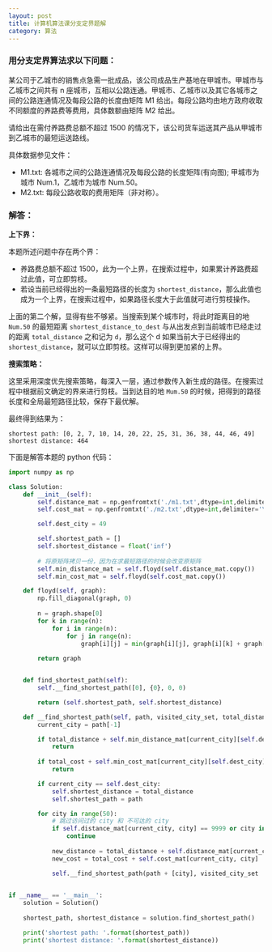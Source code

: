 ```yaml
---
layout: post
title: 计算机算法课分支定界题解
category: 算法
---
```



### 用分支定界算法求以下问题：

某公司于乙城市的销售点急需一批成品，该公司成品生产基地在甲城市。甲城市与乙城市之间共有 n 座城市，互相以公路连通。甲城市、乙城市以及其它各城市之间的公路连通情况及每段公路的长度由矩阵 M1 给出。每段公路均由地方政府收取不同额度的养路费等费用，具体数额由矩阵 M2 给出。

请给出在需付养路费总额不超过 1500 的情况下，该公司货车运送其产品从甲城市到乙城市的最短运送路线。

具体数据参见文件：

- M1.txt: 各城市之间的公路连通情况及每段公路的长度矩阵(有向图); 甲城市为城市 Num.1，乙城市为城市 Num.50。
- M2.txt: 每段公路收取的费用矩阵（非对称）。

### 解答：

**上下界：**

本题所述问题中存在两个界：

- 养路费总额不超过 1500，此为一个上界，在搜索过程中，如果累计养路费超过此值，可立即剪枝。
- 若设当前已经得出的一条最短路径的长度为 `shortest_distance`，那么此值也成为一个上界，在搜索过程中，如果路径长度大于此值就可进行剪枝操作。

上面的第二个解，显得有些不够紧。当搜索到某个城市时，将此时距离目的地 `Num.50` 的最短距离 `shortest_distance_to_dest` 与从出发点到当前城市已经走过的距离 `total_distance` 之和记为 `d`，那么这个 d 如果当前大于已经得出的 `shortest_distance`，就可以立即剪枝。这样可以得到更加紧的上界。

**搜索策略：**

这里采用深度优先搜索策略，每深入一层，通过参数传入新生成的路径。在搜索过程中根据前文确定的界来进行剪枝。当到达目的地 `Mum.50` 的时候，把得到的路径长度和全局最短路径比较，保存下最优解。

最终得到结果为：

```
shortest path: [0, 2, 7, 10, 14, 20, 22, 25, 31, 36, 38, 44, 46, 49]
shortest distance: 464
```

下面是解答本题的 python 代码：

```python
import numpy as np

class Solution:
    def __init__(self):
        self.distance_mat = np.genfromtxt('./m1.txt',dtype=int,delimiter='\t')
        self.cost_mat = np.genfromtxt('./m2.txt',dtype=int,delimiter='\t')

        self.dest_city = 49

        self.shortest_path = []
        self.shortest_distance = float('inf')
    
        # 将原矩阵拷贝一份，因为在求最短路径的时候会改变原矩阵
        self.min_distance_mat = self.floyd(self.distance_mat.copy())
        self.min_cost_mat = self.floyd(self.cost_mat.copy())

    def floyd(self, graph):
        np.fill_diagonal(graph, 0)
        
        n = graph.shape[0]
        for k in range(n):
            for i in range(n):
                for j in range(n):
                    graph[i][j] = min(graph[i][j], graph[i][k] + graph[k][j])
                    
        return graph


    def find_shortest_path(self):
        self.__find_shortest_path([0], {0}, 0, 0)

        return (self.shortest_path, self.shortest_distance)

    def __find_shortest_path(self, path, visited_city_set, total_distance, total_cost):
        current_city = path[-1]

        if total_distance + self.min_distance_mat[current_city][self.dest_city] > self.shortest_distance:
            return
        
        if total_cost + self.min_cost_mat[current_city][self.dest_city] > 1500:
            return

        if current_city == self.dest_city:
            self.shortest_distance = total_distance
            self.shortest_path = path

        for city in range(50):
            # 跳过访问过的 city 和 不可达的 city
            if self.distance_mat[current_city, city] == 9999 or city in visited_city_set:
                continue
                
            new_distance = total_distance + self.distance_mat[current_city, city]
            new_cost = total_cost + self.cost_mat[current_city, city]

            self.__find_shortest_path(path + [city], visited_city_set | {city}, new_distance, new_cost)
    

if __name__ == '__main__':
    solution = Solution()
    
    shortest_path, shortest_distance = solution.find_shortest_path()

    print('shortest path: '.format(shortest_path))
    print('shortest distance: '.format(shortest_distance))
```
